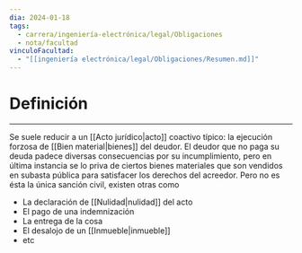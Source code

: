 ```yaml
---
dia: 2024-01-18
tags:
  - carrera/ingeniería-electrónica/legal/Obligaciones
  - nota/facultad
vinculoFacultad:
  - "[[ingeniería electrónica/legal/Obligaciones/Resumen.md]]"
---
```

# Definición
---
Se suele reducir a un [[Acto jurídico|acto]] coactivo típico: la ejecución forzosa de [[Bien material|bienes]] del deudor. El deudor que no paga su deuda padece diversas consecuencias por su incumplimiento, pero en última instancia se lo priva de ciertos bienes materiales que son vendidos en subasta pública para satisfacer los derechos del acreedor. Pero no es ésta la única sanción civil, existen otras como
* La declaración de [[Nulidad|nulidad]] del acto
* El pago de una indemnización
* La entrega de la cosa
* El desalojo de un [[Inmueble|inmueble]]
* etc